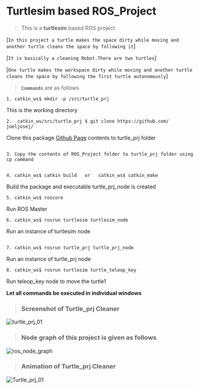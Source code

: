 # **Turtlesim based ROS_Project**
>This is a **turtlesim** based ROS project

[`In this project a turtle makes the space dirty while moving and another turtle cleans the space by following it`]

[`It is basically a cleaning Robot.There are two turtles`]

[`One turtle makes the workspace dirty while moving and another turtle cleans the space by following the first turtle autonomously`]

[Github Page]: http://github.com/joeljosej/

> **`Commands`** are as follows
```console
1. catkin_ws$ mkdir -p /src/turtle_prj   
```
This is the working directory

```console
2.  catkin_ws/src/turtle_prj $ git clone https://github.com/ joeljosej/  
```        
Clone this package [Github Page] contents to turtle_prj folder 

```console

3. Copy the contents of ROS_Project folder to turtle_prj folder using cp command

```
```console

4. catkin_ws$ catkin build   or   catkin_ws$ catkin_make

```                
Build the package and executable turtle_prj_node is created

```console
5. catkin_ws$ roscore                 
``` 
Run ROS Master

```console
6. catkin_ws$ rosrun turtlesim turtlesim_node 
``` 
Run an instance of turtlesim node

```console

7. catkin_ws$ rosrun turtle_prj turtle_prj_node   

``` 
Run an instance of  turtle_prj node

```console
8. catkin_ws$ rosrun turtlesim turtle_teleop_key  
``` 
Run teleop_key node to move the turtle1 

**Let all commands be executed in individual windows**


> ### Screenshot of Turtle_prj Cleaner

![turtle_prj_01](https://user-images.githubusercontent.com/81626993/121247342-c4250000-c8bf-11eb-9a34-afd12741d536.png)

> ### Node graph of this project is given as follows

![ros_node_graph](https://user-images.githubusercontent.com/81626993/121247770-40b7de80-c8c0-11eb-8ed7-d08e979d1563.png)

> ### Animation of Turtle_prj Cleaner

![Turtle_prj_01](https://user-images.githubusercontent.com/81626993/121795327-4c433680-cc2d-11eb-9912-be4af098e5c5.gif)
